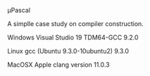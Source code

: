 
µPascal

A simplle case study on compiler construction.

Windows 
				Visual Studio 19
				TDM64-GCC 9.2.0
		
Linux
				gcc (Ubuntu 9.3.0-10ubuntu2) 9.3.0
		
MacOSX
				Apple clang version 11.0.3 
				


